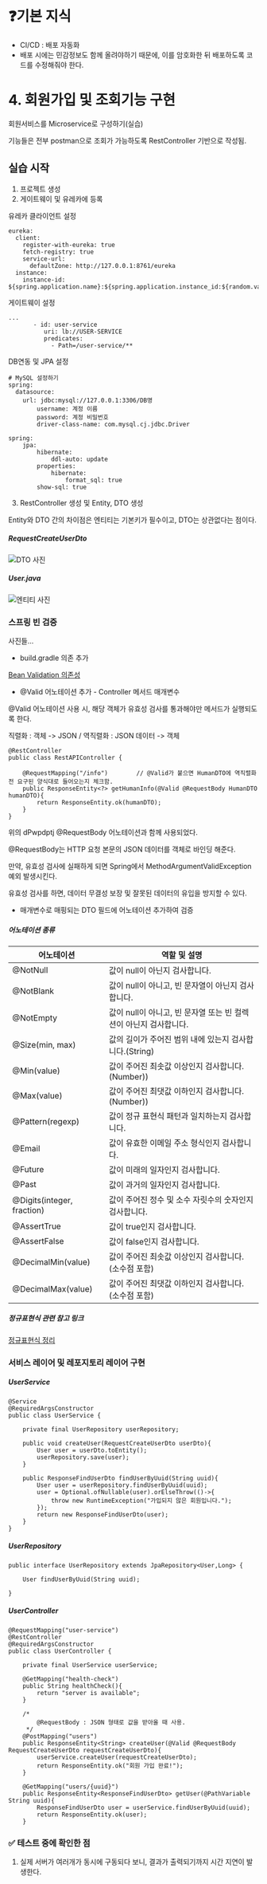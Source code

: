 # ❓기본 지식

- CI/CD : 배포 자동화
- 배포 시에는 민감정보도 함께 올려야하기 때문에, 이를 암호화한 뒤 배포하도록 코드를 수정해줘야 한다.

# 4. 회원가입 및 조회기능 구현

회원서비스를 Microservice로 구성하기(실습)

기능들은 전부 postman으로 조회가 가능하도록 RestController 기반으로 작성됨.

## 실습 시작

1. 프로젝트 생성
2. 게이트웨이 및 유레카에 등록

유레카 클라이언트 설정

```
eureka:
  client:
    register-with-eureka: true
    fetch-registry: true
    service-url:
      defaultZone: http://127.0.0.1:8761/eureka
  instance:
    instance-id: ${spring.application.name}:${spring.application.instance_id:${random.value}}
```



게이트웨이 설정

```
... 
       - id: user-service
          uri: lb://USER-SERVICE
          predicates:
            - Path=/user-service/**
```



DB연동 및 JPA 설정

```
# MySQL 설정하기
spring:
  datasource:
    url: jdbc:mysql://127.0.0.1:3306/DB명
		username: 계정 이름
		password: 계정 비밀번호
		driver-class-name: com.mysql.cj.jdbc.Driver

spring:
	jpa:
		hibernate:
			ddl-auto: update
		properties:
			hibernate:
				format_sql: true
		show-sql: true

```

3. RestController 생성 및 Entity, DTO 생성

Entity와 DTO 간의 차이점은 엔티티는 기본키가 필수이고, DTO는 상관없다는 점이다.


##### RequestCreateUserDto

![DTO 사진]()


##### User.java

![엔티티 사진](https://github.com/hyensukim/PlayData_class/blob/main/images/7%EC%9D%BC%EC%B0%A8/%EC%97%94%ED%8B%B0%ED%8B%B0%20%EC%82%AC%EC%A7%84.png?raw=true)


### 스프링 빈 검증

사진들...

- build.gradle 의존 추가

[Bean Validation 의존성](https://mvnrepository.com/artifact/org.springframework.boot/spring-boot-starter-validation)

- @Valid 어노테이션 추가 - Controller 메서드 매개변수

@Valid 어노테이션 사용 시, 해당 객체가 유효성 검사를 통과해야만 메서드가 실행되도록 한다.

직렬화 : 객체 -> JSON / 역직렬화 : JSON 데이터 -> 객체

```
@RestController
public class RestAPIController {

    @RequestMapping("/info")        // @Valid가 붙으면 HumanDTO에 역직렬화 전 요구된 양식대로 들어오는지 체크함.
    public ResponseEntity<?> getHumanInfo(@Valid @RequestBody HumanDTO humanDTO){
        return ResponseEntity.ok(humanDTO);
    }
}
```

위의 dPwpdptj @RequestBody 어노테이션과 함께 사용되었다.

@RequestBody는 HTTP 요청 본문의 JSON 데이터를 객체로 바인딩 해준다.

만약, 유효성 검사에 실패하게 되면 Spring에서 MethodArgumentValidException 예외 발생시킨다.

유효성 검사를 하면, 데이터 무결성 보장 및 잘못된 데이터의 유입을 방지할 수 있다.

- 매개변수로 매핑되는 DTO 필드에 어노테이션 추가하여 검증

##### 어노테이션 종류

| 어노테이션                 | 역할 및 설명                                                      |
| -------------------------- | ----------------------------------------------------------------- |
| @NotNull                   | 값이 null이 아닌지 검사합니다.                                    |
| @NotBlank                  | 값이 null이 아니고, 빈 문자열이 아닌지 검사합니다.                |
| @NotEmpty                  | 값이 null이 아니고, 빈 문자열 또는 빈 컬렉션이 아닌지 검사합니다. |
| @Size(min, max)            | 값의 길이가 주어진 범위 내에 있는지 검사합니다.(String)           |
| @Min(value)                | 값이 주어진 최솟값 이상인지 검사합니다.(Number))                  |
| @Max(value)                | 값이 주어진 최댓값 이하인지 검사합니다.(Number))                  |
| @Pattern(regexp)           | 값이 정규 표현식 패턴과 일치하는지 검사합니다.                    |
| @Email                     | 값이 유효한 이메일 주소 형식인지 검사합니다.                      |
| @Future                    | 값이 미래의 일자인지 검사합니다.                                  |
| @Past                      | 값이 과거의 일자인지 검사합니다.                                  |
| @Digits(integer, fraction) | 값이 주어진 정수 및 소수 자릿수의 숫자인지 검사합니다.            |
| @AssertTrue                | 값이 true인지 검사합니다.                                         |
| @AssertFalse               | 값이 false인지 검사합니다.                                        |
| @DecimalMin(value)         | 값이 주어진 최솟값 이상인지 검사합니다. (소수점 포함)             |
| @DecimalMax(value)         | 값이 주어진 최댓값 이하인지 검사합니다. (소수점 포함)             |



##### 정규표현식 관련 참고 링크

[정규표현식 정리](https://velog.io/@hyensukim/%EC%A0%95%EA%B7%9C%ED%91%9C%ED%98%84%EC%8B%9D)


### 서비스 레이어 및 레포지토리 레이어 구현

##### UserService

```
@Service
@RequiredArgsConstructor
public class UserService {

    private final UserRepository userRepository;

    public void createUser(RequestCreateUserDto userDto){
        User user = userDto.toEntity();
        userRepository.save(user);
    }

    public ResponseFindUserDto findUserByUuid(String uuid){
        User user = userRepository.findUserByUuid(uuid);
        user = Optional.ofNullable(user).orElseThrow(()->{
            throw new RuntimeException("가입되지 않은 회원입니다.");
        });
        return new ResponseFindUserDto(user);
    }
}
```

##### UserRepository

```
public interface UserRepository extends JpaRepository<User,Long> {

    User findUserByUuid(String uuid);

}
```

##### UserController

```
@RequestMapping("user-service")
@RestController
@RequiredArgsConstructor
public class UserController {

    private final UserService userService;

    @GetMapping("health-check")
    public String healthCheck(){
        return "server is available";
    }

    /*
        @RequestBody : JSON 형태로 값을 받아올 때 사용.
     */
    @PostMapping("users")
    public ResponseEntity<String> createUser(@Valid @RequestBody RequestCreateUserDto requestCreateUserDto){
        userService.createUser(requestCreateUserDto);
        return ResponseEntity.ok("회원 가입 완료!");
    }

    @GetMapping("users/{uuid}")
    public ResponseEntity<ResponseFindUserDto> getUser(@PathVariable String uuid){
        ResponseFindUserDto user = userService.findUserByUuid(uuid);
        return ResponseEntity.ok(user);
    }

```



### ✅ 테스트 중에 확인한 점

1. 실제 서버가 여러개가 동시에 구동되다 보니, 결과가 출력되기까지 시간 지연이 발생한다.
